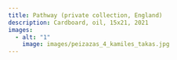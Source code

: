 ```yaml
---
title: Pathway (private collection, England)
description: Cardboard, oil, 15x21, 2021
images:
  - alt: "1"
    image: images/peizazas_4_kamiles_takas.jpg
---
```

